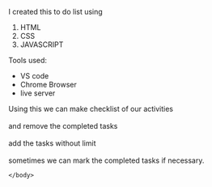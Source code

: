 <html>
  <head>
    </head>
    <body>
      <p>I created this to do list using </p>
      <ol><li>HTML</li>
        <li>CSS</li>
        <li>JAVASCRIPT</li></ol>
      <p>Tools used:</p>
      <ul>
        <li>VS code</li>
        <li>Chrome Browser</li>
        <li>live server</li></ul>
        <p> Using this we can make checklist of our activities <br><br> and remove the completed tasks <br><br> add the tasks without limit<br> <br> sometimes we can mark the completed tasks if necessary.</p>
      
    </body>
</html>
